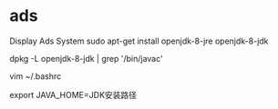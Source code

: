 # ads
Display Ads System
sudo apt-get install openjdk-8-jre openjdk-8-jdk

dpkg -L openjdk-8-jdk | grep '/bin/javac'

vim ~/.bashrc

export JAVA_HOME=JDK安装路径
